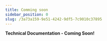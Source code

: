 ```yaml
---
title: Comming soon
sidebar_position: 0
slug: /3a73a159-9e51-4242-9df5-7c9010c37895
---
```




**Technical Documentation - Coming Soon!**

